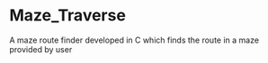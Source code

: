 # Maze_Traverse
A maze route finder developed in C which finds the route in a maze provided by user
